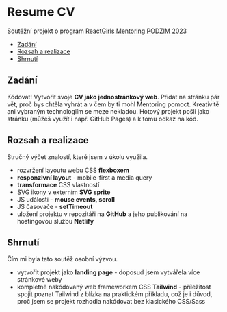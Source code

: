 # Resume CV

Soutěžní projekt o program [ReactGirls Mentoring PODZIM 2023](https://reactgirls.com/mentoring)

- [Zadání](#Zadání)
- [Rozsah a realizace](#Rozsah-a-realizace)
- [Shrnutí](#Shrnutí)

## Zadání

Kódovat! Vytvořit svoje **CV jako jednostránkový web**. Přidat na stránku pár vět, proč bys chtěla vyhrát a v čem by ti mohl Mentoring pomoct. Kreativitě ani vybraným technologiím se meze nekladou.
Hotový projekt pošli jako stránku (můžeš využít i např. GitHub Pages) a k tomu odkaz na kód.


## Rozsah a realizace

Stručný výčet znalostí, které jsem v úkolu využila.

- rozvržení layoutu webu CSS **flexboxem**
- **responzivní layout** - mobile-first a media query
- **transformace** CSS vlastností
- SVG ikony v externím **SVG sprite**
- JS události - **mouse events, scroll**
- JS časovače - **setTimeout**
- uložení projektu v repozitáři na **GitHub** a jeho publikování na hostingovou službu **Netlify**


## Shrnutí

Čím mi byla tato soutěž osobní výzvou.

- vytvořit projekt jako **landing page** - doposud jsem vytvářela více stránkové weby
- kompletně nakódovaný web frameworkem CSS **Tailwind** - příležitost spojit poznat Tailwind z blízka na praktickém příkladu, což je i důvod, proč jsem se projekt rozhodla nakódovat bez klasického CSS/Sass